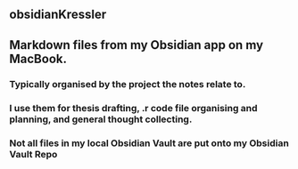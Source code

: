## obsidianKressler

## Markdown files from my Obsidian app on my MacBook. 
### Typically organised by the project the notes relate to. 
### I use them for thesis drafting, .r code file organising and planning, and general thought collecting. 

### Not all files in my local Obsidian Vault are put onto my Obsidian Vault Repo 